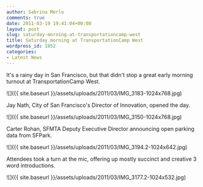 ```yaml
---
author: Sabrina Merlo
comments: true
date: 2011-03-19 19:41:04+00:00
layout: post
slug: saturday-morning-at-transportationcamp-west
title: Saturday morning at TransportationCamp West
wordpress_id: 1052
categories:
- Latest News
---
```


It's a rainy day in San Francisco, but that didn't stop a great early morning turnout at TransportationCamp West.

![]({{ site.baseurl }}/assets/uploads/2011/03/IMG_3183-1024x768.jpg)

 Jay Nath, City of San Francisco's Director of Innovation, opened the day.

![]({{ site.baseurl }}/assets/uploads/2011/03/IMG_3150-1024x768.jpg)

Carter Rohan, SFMTA Deputy Executive Director announcing open parking data from SFPark.

![]({{ site.baseurl }}/assets/uploads/2011/03/IMG_3194.2-1024x642.jpg)

Attendees took a turn at the mic, offering up mostly succinct and creative 3 word introductions.

![]({{ site.baseurl }}/assets/uploads/2011/03/IMG_3177.2-1024x532.jpg)
